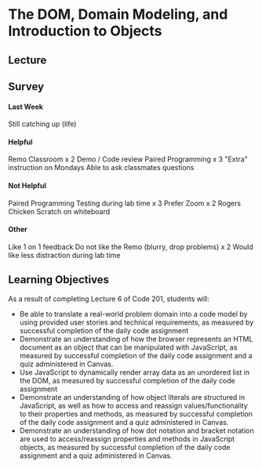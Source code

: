 # The DOM, Domain Modeling, and Introduction to Objects

## Lecture
## Survey 
#### Last Week
Still catching up (life)

#### Helpful
Remo Classroom x 2 
Demo / Code review
Paired Programming x 3
"Extra" instruction on Mondays
Able to ask classmates questions


#### Not Helpful
Paired Programming
Testing during lab time x 3
Prefer Zoom x 2
Rogers Chicken Scratch on whiteboard

#### Other
Like 1 on 1 feedback
Do not like the Remo (blurry, drop problems) x 2
Would like less distraction during lab time


## Learning Objectives

As a result of completing Lecture 6 of Code 201, students will:

- Be able to translate a real-world problem domain into a code model by using provided user stories and technical requirements, as measured by successful completion of the daily code assignment
- Demonstrate an understanding of how the browser represents an HTML document as an object that can be manipulated with JavaScript, as measured by successful completion of the daily code assignment and a quiz administered in Canvas.
- Use JavaScript to dynamically render array data as an unordered list in the DOM, as measured by successful completion of the daily code assignment
- Demonstrate an understanding of how object literals are structured in JavaScript, as well as how to access and reassign values/functionality to their properties and methods, as measured by successful completion of the daily code assignment and a quiz administered in Canvas.
- Demonstrate an understanding of how dot notation and bracket notation are used to access/reassign properties and methods in JavaScript objects, as measured by successful completion of the daily code assignment and a quiz administered in Canvas.
